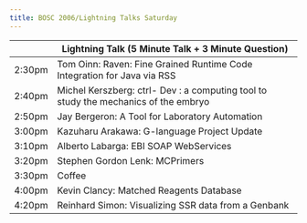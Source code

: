 ```yaml
---
title: BOSC 2006/Lightning Talks Saturday
---
```


|        | Lightning Talk (5 Minute Talk + 3 Minute Question)                                  |
|--------|-------------------------------------------------------------------------------------|
| 2:30pm | Tom Oinn: Raven: Fine Grained Runtime Code Integration for Java via RSS             |
| 2:40pm | Michel Kerszberg: ctrl- Dev : a computing tool to study the mechanics of the embryo |
| 2:50pm | Jay Bergeron: A Tool for Laboratory Automation                                      |
| 3:00pm | Kazuharu Arakawa: G-language Project Update                                         |
| 3:10pm | Alberto Labarga: EBI SOAP WebServices                                               |
| 3:20pm | Stephen Gordon Lenk: MCPrimers                                                      |
| 3:30pm | Coffee                                                                              |
| 4:00pm | Kevin Clancy: Matched Reagents Database                                             |
| 4:20pm | Reinhard Simon: Visualizing SSR data from a Genbank                                 |


